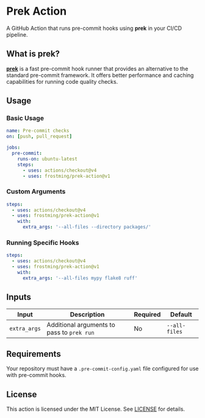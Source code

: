 # Prek Action

A GitHub Action that runs pre-commit hooks using **prek** in your CI/CD pipeline.

## What is prek?

[**prek**](https://github.com/j178/prek) is a fast pre-commit hook runner that provides an alternative to the standard pre-commit framework. It offers better performance and caching capabilities for running code quality checks.

## Usage

### Basic Usage

```yaml
name: Pre-commit checks
on: [push, pull_request]

jobs:
  pre-commit:
    runs-on: ubuntu-latest
    steps:
      - uses: actions/checkout@v4
      - uses: frostming/prek-action@v1
```

### Custom Arguments

```yaml
steps:
  - uses: actions/checkout@v4
  - uses: frostming/prek-action@v1
    with:
      extra_args: '--all-files --directory packages/'
```

### Running Specific Hooks

```yaml
steps:
  - uses: actions/checkout@v4
  - uses: frostming/prek-action@v1
    with:
      extra_args: '--all-files mypy flake8 ruff'
```

## Inputs

| Input        | Description                                | Required | Default       |
| ------------ | ------------------------------------------ | -------- | ------------- |
| `extra_args` | Additional arguments to pass to `prek run` | No       | `--all-files` |


## Requirements

Your repository must have a `.pre-commit-config.yaml` file configured for use with pre-commit hooks.

## License

This action is licensed under the MIT License. See [LICENSE](LICENSE) for details.
